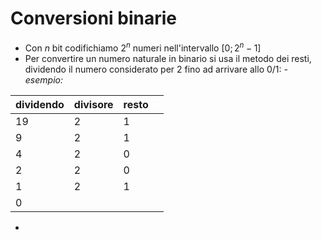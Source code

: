 

# Conversioni binarie

- Con *n* bit codifichiamo $2^n$ numeri nell'intervallo $[0; 2^n - 1]$
- Per convertire un numero naturale in binario si usa il metodo dei resti, dividendo il numero considerato per 2 fino ad arrivare allo 0/1: 
		*- esempio:* 
		

| dividendo | divisore | resto |     |
| --------- | -------- | ----- | --- |
| 19        | 2        | 1     |     |
| 9         | 2        | 1     |     |
| 4         | 2        | 0     |     |
| 2         | 2        | 0     |     |
| 1         | 2        | 1     |     |
| 0         |          |       |     |

- 